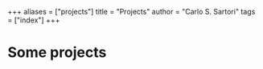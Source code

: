 +++
aliases = ["projects"]
title = "Projects"
author = "Carlo S. Sartori"
tags = ["index"]
+++

# Some projects
